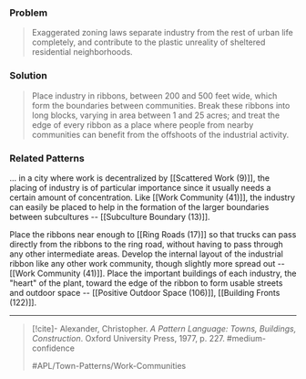 ### Problem
>Exaggerated zoning laws separate industry from the rest of urban life completely, and contribute to the plastic unreality of sheltered residential neighborhoods.

### Solution
>Place industry in ribbons, between 200 and 500 feet wide, which form the boundaries between communities. Break these ribbons into long blocks, varying in area between 1 and 25 acres; and treat the edge of every ribbon as a place where people from nearby communities can benefit from the offshoots of the industrial activity.

### Related Patterns
... in a city where work is decentralized by [[Scattered Work (9)]], the placing of industry is of particular importance since it usually needs a certain amount of concentration. Like [[Work Community (41)]], the industry can easily be placed to help in the formation of the larger boundaries between subcultures -- [[Subculture Boundary (13)]].

Place the ribbons near enough to [[Ring Roads (17)]] so that trucks can pass directly from the ribbons to the ring road, without having to pass through any other intermediate areas. Develop the internal layout of the industrial ribbon like any other work community, though slightly more spread out -- [[Work Community (41)]]. Place the important buildings of each industry, the "heart" of the plant, toward the edge of the ribbon to form usable streets and outdoor space -- [[Positive Outdoor Space (106)]], [[Building Fronts (122)]].

---

> [!cite]- Alexander, Christopher. _A Pattern Language: Towns, Buildings, Construction_. Oxford University Press, 1977, p. 227.
> #medium-confidence
>
> #APL/Town-Patterns/Work-Communities
